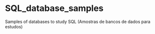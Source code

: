 # SQL_database_samples
Samples of databases to study SQL (Amostras de bancos de dados para estudos)

